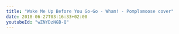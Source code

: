 ```yaml
---
title: "Wake Me Up Before You Go-Go - Wham! - Pomplamoose cover"
date: 2018-06-27T03:16:33+02:00
youtubeId: "wZNYDzNGB-Q"
---
```

